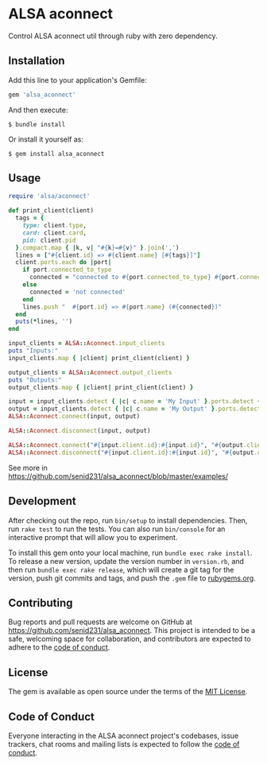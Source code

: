 # ALSA aconnect

Control ALSA aconnect util through ruby with zero dependency.

## Installation

Add this line to your application's Gemfile:

```ruby
gem 'alsa_aconnect'
```

And then execute:

    $ bundle install

Or install it yourself as:

    $ gem install alsa_aconnect

## Usage

```ruby
require 'alsa/aconnect'

def print_client(client)
  tags = {
    type: client.type,
    card: client.card,
    pid: client.pid
  }.compact.map { |k, v| "#{k}=#{v}" }.join(',')
  lines = ["#{client.id} => #{client.name} [#{tags}]"]
  client.ports.each do |port|
    if port.connected_to_type
      connected = "connected to #{port.connected_to_type} #{port.connected_to_client_id}:#{port.connected_to_port_id}"
    else
      connected = 'not connected'
    end
    lines.push "  #{port.id} => #{port.name} (#{connected})"
  end
  puts(*lines, '')
end

input_clients = ALSA::Aconnect.input_clients
puts "Inputs:"
input_clients.map { |client| print_client(client) }

output_clients = ALSA::Aconnect.output_clients
puts "Outputs:"
output_clients.map { |client| print_client(client) }

input = input_clients.detect { |c| c.name = 'My Input' }.ports.detect { port.name == 'My Input Port' }
output = input_clients.detect { |c| c.name = 'My Output' }.ports.detect { port.name == 'My Output Port' }
ALSA::Aconnect.connect(input, output)

ALSA::Aconnect.disconnect(input, output)

ALSA::Aconnect.connect("#{input.client.id}:#{input.id}", "#{output.client.id}:#{output.id}")
ALSA::Aconnect.disconnect("#{input.client.id}:#{input.id}", "#{output.client.id}:#{output.id}")
```

See more in https://github.com/senid231/alsa_aconnect/blob/master/examples/

## Development

After checking out the repo, run `bin/setup` to install dependencies. Then, run `rake test` to run the tests. You can also run `bin/console` for an interactive prompt that will allow you to experiment.

To install this gem onto your local machine, run `bundle exec rake install`. To release a new version, update the version number in `version.rb`, and then run `bundle exec rake release`, which will create a git tag for the version, push git commits and tags, and push the `.gem` file to [rubygems.org](https://rubygems.org).

## Contributing

Bug reports and pull requests are welcome on GitHub at https://github.com/senid231/alsa_aconnect. This project is intended to be a safe, welcoming space for collaboration, and contributors are expected to adhere to the [code of conduct](https://github.com/senid231/alsa_aconnect/blob/master/CODE_OF_CONDUCT.md).


## License

The gem is available as open source under the terms of the [MIT License](https://opensource.org/licenses/MIT).

## Code of Conduct

Everyone interacting in the ALSA aconnect project's codebases, issue trackers, chat rooms and mailing lists is expected to follow the [code of conduct](https://github.com/senid231/alsa_aconnect/blob/master/CODE_OF_CONDUCT.md).
